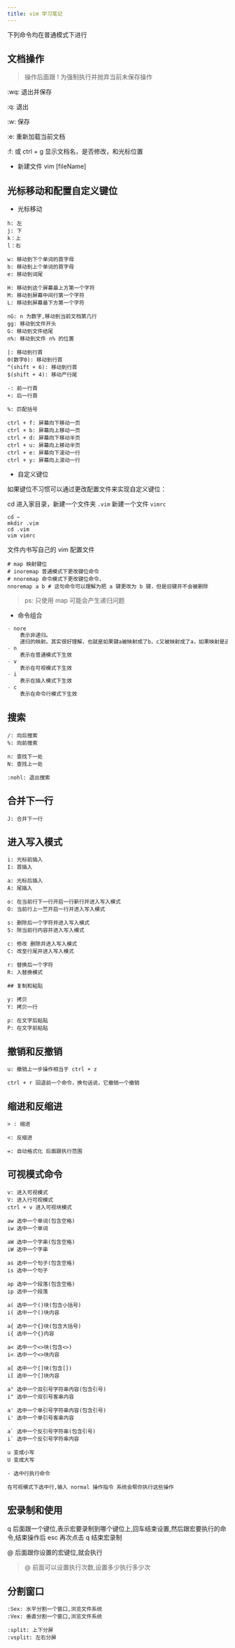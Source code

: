 ```yaml
---
title: vim 学习笔记
---
```


下列命令均在普通模式下进行

## 文档操作

> 操作后面跟 ! 为强制执行并抛弃当前未保存操作

:wq: 退出并保存

:q: 退出

:w: 保存

:e: 重新加载当前文档

:f: 或 ctrl + g 显示文档名，是否修改，和光标位置

- 新建文件 vim [fileName]

## 光标移动和配置自定义键位

- 光标移动

```
h: 左
j: 下
k：上
l：右

w: 移动到下个单词的首字母
b: 移动到上个单词的首字母
e: 移动到词尾

H: 移动到这个屏幕最上方第一个字符
M: 移动到屏幕中间行第一个字符
L: 移动到屏幕最下方第一个字符

nG: n 为数字,移动到当前文档第几行
gg: 移动到文件开头
G: 移动到文件结尾
n%: 移动到文件 n% 的位置

|: 移动到行首
0(数字0): 移动到行首
^(shift + 6): 移动到行首
$(shift + 4): 移动产行尾

-: 前一行首
+: 后一行首

%: 匹配括号

ctrl + f: 屏幕向下移动一页
ctrl + b: 屏幕向上移动一页
ctrl + d: 屏幕向下移动半页
ctrl + u: 屏幕向上移动半页
ctrl + e: 屏幕向下滚动一行
ctrl + y: 屏幕向上滚动一行
```

- 自定义键位

如果键位不习惯可以通过更改配置文件来实现自定义键位：

cd 进入家目录，新建一个文件夹 `.vim` 新建一个文件 `vimrc`

```shell
cd ~
mkdir .vim
cd .vim
vim vimrc
```

文件内书写自己的 vim 配置文件

```shell
# map 映射键位
# inoremap 普通模式下更改键位命令
# nnoremap 命令模式下更改键位命令，
nnoremap a b # 这句命令可以理解为把 a 键更改为 b 键，但是旧键并不会被删除
```

> ps: 只使用 map 可能会产生递归问题

- 命令组合

```js
- nore
	表示非递归。
	递归的映射。其实很好理解，也就是如果键a被映射成了b，c又被映射成了a，如果映射是递归的，那么c就被映射成了b。
- n
	表示在普通模式下生效
- v
	表示在可视模式下生效
- i
	表示在插入模式下生效
- c
	表示在命令行模式下生效
```

## 搜索

```
/: 向后搜索
%: 向前搜索

n: 查找下一处
N: 查找上一处

:nohl: 退出搜索
```

## 合并下一行

```
J: 合并下一行
```

## 进入写入模式

```
i: 光标前插入
I: 首插入

a: 光标后插入
A: 尾插入

o: 在当前行下一行开启一行新行并进入写入模式
O: 当前行上一竺开启一行并进入写入模式

s: 删除后一个字符并进入写入模式
S: 除当前行内容并进入写入模式

c: 修改 删除并进入写入模式
C: 改至行尾并进入写入模式

r: 替换后一个字符
R: 入替换模式

## 复制和粘贴

y: 拷贝
Y: 拷贝一行

p: 在文字后粘贴
P: 在文字前粘贴
```

## 撤销和反撤销

```
u: 撤销上一步操作相当于 ctrl + z

ctrl + r 回退前一个命令，换句话说，它撤销一个撤销
```

## 缩进和反缩进

```
> : 缩进

<: 反缩进

=: 自动格式化 后面跟执行范围
```

## 可视模式命令

```
v: 进入可视模式
V: 进入行可视模式
ctrl + v 进入可视块模式

aw 选中一个单词(包含空格)
iw 选中一个单词

aW 选中一个字串(包含空格)
iW 选中一个字串

as 选中一个句子(包含空格)
is 选中一个句子

ap 选中一个段落(包含空格)
ip 选中一个段落

a( 选中一个()块(包含小括号)
i( 选中一个()块内容

a{ 选中一个{}块(包含大括号)
i{ 选中一个{}内容

a< 选中一个<>块(包含<>)
i< 选中一个<>块内容

a[ 选中一个[]块(包含[])
i[ 选中一个[]块内容

a" 选中一个双引号字符串内容(包含引号)
i" 选中一个双引号客串内容

a' 选中一个单引号字符串内容(包含引号)
i' 选中一个单引号客串内容

a` 选中一个反引号字符串(包含引号)
i` 选中一个反引号字符串内容

u 变成小写
U 变成大写

- 选中行执行命令

在可视模式下选中行,输入 normal 操作指令 系统会帮你执行这些操作
```

## 宏录制和使用

q 后面跟一个键位,表示宏要录制到哪个键位上,回车结束设置,然后跟宏要执行的命令,结束操作后 esc 再次点击 q 结束宏录制

@ 后面跟你设置的宏键位,就会执行

> @ 前面可以设置执行次数,设置多少执行多少次

## 分割窗口

```
:Sex: 水平分割一个窗口,浏览文件系统
:Vex: 垂直分割一个窗口,浏览文件系统

:split: 上下分屏
:vsplit: 左右分屏
```
